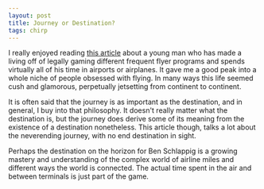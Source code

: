 ```yaml
---
layout: post
title: Journey or Destination?
tags: chirp
---
```

I really enjoyed reading [this article](http://www.rollingstone.com/culture/features/ben-schlappig-airlines-fly-free-20150720) about a young man who has made a living off of legally gaming different frequent flyer programs and spends virtually all of his time in airports or airplanes. It gave me a good peak into a whole niche of people obsessed with flying. In many ways this life seemed cush and glamorous, perpetually jetsetting from continent to continent.

It is often said that the journey is as important as the destination, and in general, I buy into that philosophy.  It doesn't really matter what the destination is, but the journey does derive some of its meaning from the existence of a destination nonetheless. This article though, talks a lot about the neverending journey,  with no end destination in sight. 

Perhaps the destination on the horizon for Ben Schlappig is a growing mastery and understanding of the complex world of airline miles and different ways the world is connected. The actual time spent in the air and between terminals is just part of the game.


